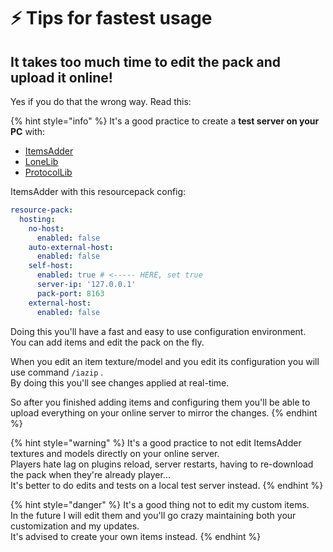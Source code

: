 # ⚡ Tips for fastest usage

## It takes too much time to edit the pack and upload it online!

Yes if you do that the wrong way. Read this:

{% hint style="info" %}
It's a good practice to create a **test server on your PC** with:

* [ItemsAdder](https://www.spigotmc.org/resources/%E2%9C%85must-have%E2%9C%85-itemsadder%E2%9C%A8textures-3d-models-emojis-ores-blocks-wings-tails-hats-more.73355/)
* [LoneLib](https://www.spigotmc.org/resources/lonelibs.75974/)
* [ProtocolLib](https://www.spigotmc.org/resources/protocollib.1997/)

ItemsAdder with this resourcepack config:

```yaml
resource-pack:
  hosting:
    no-host:
      enabled: false
    auto-external-host:
      enabled: false
    self-host:
      enabled: true # <----- HERE, set true
      server-ip: '127.0.0.1'
      pack-port: 8163
    external-host:
      enabled: false
```

Doing this you'll have a fast and easy to use configuration environment.\
You can add items and edit the pack on the fly.

When you edit an item texture/model and you edit its configuration you will use command  `/iazip` .\
By doing this you'll see changes applied at real-time.

So after you finished adding items and configuring them you'll be able to upload everything on your online server to mirror the changes.
{% endhint %}

{% hint style="warning" %}
It's a good practice to not edit ItemsAdder textures and models directly on your online server.\
Players hate lag on plugins reload, server restarts, having to re-download the pack when they're already player...\
It's better to do edits and tests on a local test server instead.
{% endhint %}

{% hint style="danger" %}
It's a good thing not to edit my custom items.\
In the future I will edit them and you'll go crazy maintaining both your customization and my updates.\
It's advised to create your own items instead.
{% endhint %}
